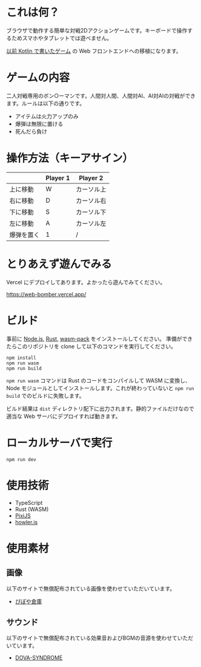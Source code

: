 # これは何？
ブラウザで動作する簡単な対戦2Dアクションゲームです。キーボードで操作するためスマホやタブレットでは遊べません。

[以前 Kotlin で書いたゲーム](https://github.com/ishihatta/kotlin-bomber/) の Web フロントエンドへの移植になります。

# ゲームの内容
二人対戦専用のボン○ーマンです。人間対人間、人間対AI、AI対AIの対戦ができます。ルールは以下の通りです。

* アイテムは火力アップのみ
* 爆弾は無限に置ける
* 死んだら負け

# 操作方法（キーアサイン）

|       | Player 1 | Player 2 |
|-------|----------|----------|
| 上に移動  | W        | カーソル上    |
| 右に移動  | D        | カーソル右    |
| 下に移動  | S        | カーソル下    |
| 左に移動  | A        | カーソル左    |
| 爆弾を置く | 1        | /        |

# とりあえず遊んでみる
Vercel にデプロイしてあります。よかったら遊んでみてください。

https://web-bomber.vercel.app/

# ビルド

事前に [Node.js](https://nodejs.org/ja), [Rust](https://rustup.rs/), [wasm-pack](https://rustwasm.github.io/wasm-pack/) をインストールしてください。
準備ができたらこのリポジトリを clone して以下のコマンドを実行してください。

```shell
npm install
npm run wasm
npm run build
```

`npm run wasm` コマンドは Rust のコードをコンパイルして WASM に変換し、Node モジュールとしてインストールします。これが終わっていないと `npm run build` でのビルドに失敗します。

ビルド結果は `dist` ディレクトリ配下に出力されます。静的ファイルだけなので適当な Web サーバにデプロイすれば動きます。

# ローカルサーバで実行

```shell
npm run dev
```

# 使用技術

* TypeScript
* Rust (WASM)
* [PixiJS](https://pixijs.com/)
* [howler.js](https://howlerjs.com/)

# 使用素材
## 画像
以下のサイトで無償配布されている画像を使わせていただいています。

* [ぴぽや倉庫](https://pipoya.net/sozai/)

## サウンド
以下のサイトで無償配布されている効果音およびBGMの音源を使わせていただいています。

* [DOVA-SYNDROME](https://dova-s.jp/)